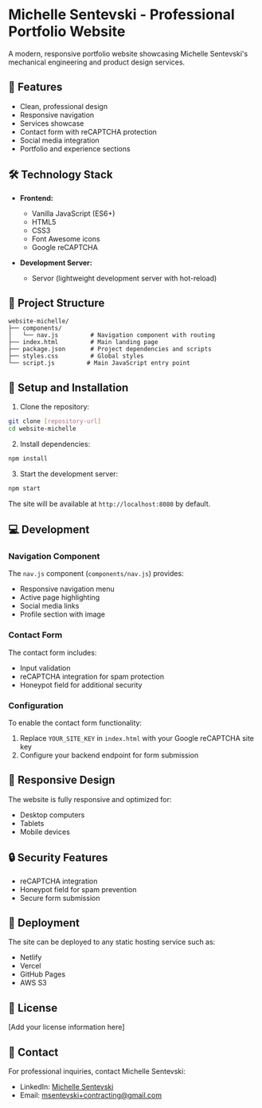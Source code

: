 # Michelle Sentevski - Professional Portfolio Website

A modern, responsive portfolio website showcasing Michelle Sentevski's mechanical engineering and product design services.

## 🚀 Features

- Clean, professional design
- Responsive navigation
- Services showcase
- Contact form with reCAPTCHA protection
- Social media integration
- Portfolio and experience sections

## 🛠️ Technology Stack

- **Frontend:**
  - Vanilla JavaScript (ES6+)
  - HTML5
  - CSS3
  - Font Awesome icons
  - Google reCAPTCHA

- **Development Server:**
  - Servor (lightweight development server with hot-reload)

## 📁 Project Structure

```
website-michelle/
├── components/
│   └── nav.js         # Navigation component with routing
├── index.html         # Main landing page
├── package.json       # Project dependencies and scripts
├── styles.css         # Global styles
└── script.js         # Main JavaScript entry point
```

## 🔧 Setup and Installation

1. Clone the repository:
```bash
git clone [repository-url]
cd website-michelle
```

2. Install dependencies:
```bash
npm install
```

3. Start the development server:
```bash
npm start
```

The site will be available at `http://localhost:8080` by default.

## 💻 Development

### Navigation Component

The `nav.js` component (`components/nav.js`) provides:
- Responsive navigation menu
- Active page highlighting
- Social media links
- Profile section with image

### Contact Form

The contact form includes:
- Input validation
- reCAPTCHA integration for spam protection
- Honeypot field for additional security

### Configuration

To enable the contact form functionality:
1. Replace `YOUR_SITE_KEY` in `index.html` with your Google reCAPTCHA site key
2. Configure your backend endpoint for form submission

## 📱 Responsive Design

The website is fully responsive and optimized for:
- Desktop computers
- Tablets
- Mobile devices

## 🔒 Security Features

- reCAPTCHA integration
- Honeypot field for spam prevention
- Secure form submission

## 🚀 Deployment

The site can be deployed to any static hosting service such as:
- Netlify
- Vercel
- GitHub Pages
- AWS S3

## 📄 License

[Add your license information here]

## 👤 Contact

For professional inquiries, contact Michelle Sentevski:
- LinkedIn: [Michelle Sentevski](https://linkedin.com/in/michellesentevski)
- Email: msentevski+contracting@gmail.com 